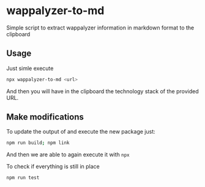 # wappalyzer-to-md

Simple script to extract wappalyzer information in markdown format to the clipboard

## Usage

Just simle execute

```bash
npx wappalyzer-to-md <url>
```

And then you will have in the clipboard the technology stack of the provided URL.

## Make modifications

To update the output of and execute the new package just:

```bash
npm run build; npm link
```

And then we are able to again execute it with `npx`

To check if everything is still in place

```bash
npm run test
```

